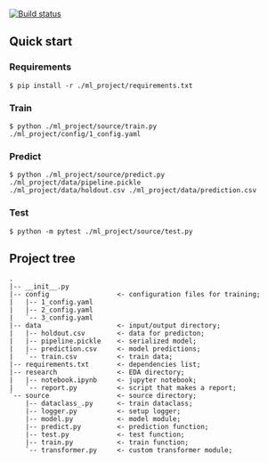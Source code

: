 [![Build status](https://github.com/made-mlops-2022/alexey-dvornikov/actions/workflows/checks.yaml/badge.svg?branch=01)](https://github.com/made-mlops-2022/alexey-dvornikov/actions/workflows/checks.yaml)

## Quick start

### Requirements
```
$ pip install -r ./ml_project/requirements.txt
```

### Train
```
$ python ./ml_project/source/train.py ./ml_project/config/1_config.yaml
```

### Predict
```
$ python ./ml_project/source/predict.py ./ml_project/data/pipeline.pickle 
./ml_project/data/holdout.csv ./ml_project/data/prediction.csv
```

### Test
```
$ python -m pytest ./ml_project/source/test.py 
```

## Project tree
```
.
|-- __init__.py            
|-- config                 <- configuration files for training;
|   |-- 1_config.yaml      
|   |-- 2_config.yaml      
|   `-- 3_config.yaml
|-- data                   <- input/output directory;
|   |-- holdout.csv        <- data for predicton;
|   |-- pipeline.pickle    <- serialized model;
|   |-- prediction.csv     <- model predictions;
|   `-- train.csv          <- train data;
|-- requirements.txt       <- dependencies list;
|-- research               <- EDA directory;
|   |-- notebook.ipynb     <- jupyter notebook;
|   `-- report.py          <- script that makes a report;
`-- source                 <- source directory;
    |-- dataclass_.py      <- train dataclass;
    |-- logger.py          <- setup logger;
    |-- model.py           <- model module;
    |-- predict.py         <- prediction function;
    |-- test.py            <- test function;
    |-- train.py           <- train function;
    `-- transformer.py     <- custom transformer module;
```